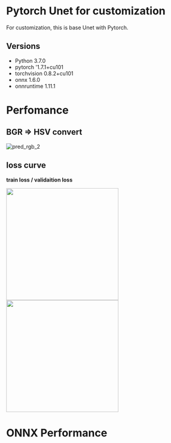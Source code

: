 # Pytorch Unet for customization

For customization, this is base Unet with Pytorch.

## Versions
- Python 3.7.0
- pytorch '1.7.1+cu101
- torchvision 0.8.2+cu101
- onnx 1.6.0
- onnruntime 1.11.1


# Perfomance


## BGR => HSV convert

![pred_rgb_2](https://user-images.githubusercontent.com/48679574/172001064-28b8b4ef-9d1a-4925-a6fb-12594356c163.png)

## loss curve

<b>train loss / validaition loss</b>

<img src="https://user-images.githubusercontent.com/48679574/172000988-ae1cd6f6-778b-4260-92da-ea0751da43ca.png" width="300px"><img src="https://user-images.githubusercontent.com/48679574/172000995-d0909a6f-1712-45a2-a814-15f087e23703.png" width="300px">

# ONNX Performance


